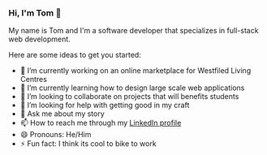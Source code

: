 ### Hi, I'm Tom 👋

My name is Tom and I'm a software developer that specializes in full-stack web development. 

Here are some ideas to get you started:

- 🔭 I’m currently working on an online marketplace for Westfiled Living Centres
- 🌱 I’m currently learning how to design large scale web applications
- 👯 I’m looking to collaborate on projects that will benefits students
- 🤔 I’m looking for help with getting good in my craft
- 💬 Ask me about my story
- 📫 How to reach me through my [LinkedIn profile](https://www.linkedin.com/in/tomclaudio/)
- 😄 Pronouns: He/Him
- ⚡ Fun fact: I think its cool to bike to work
